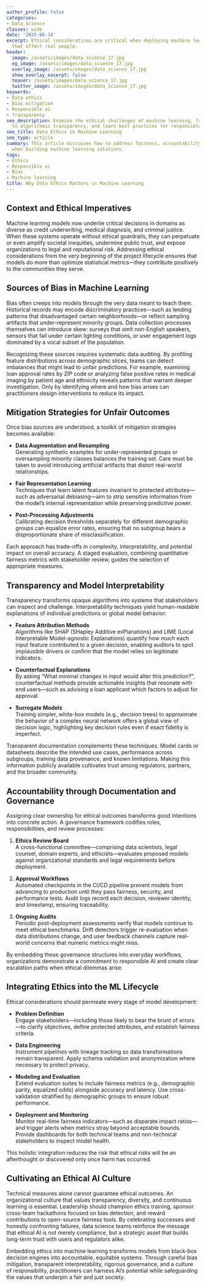 ```yaml
---
author_profile: false
categories:
- Data Science
classes: wide
date: '2025-06-14'
excerpt: Ethical considerations are critical when deploying machine learning systems
  that affect real people.
header:
  image: /assets/images/data_science_17.jpg
  og_image: /assets/images/data_science_17.jpg
  overlay_image: /assets/images/data_science_17.jpg
  show_overlay_excerpt: false
  teaser: /assets/images/data_science_17.jpg
  twitter_image: /assets/images/data_science_17.jpg
keywords:
- Data ethics
- Bias mitigation
- Responsible ai
- Transparency
seo_description: Examine the ethical challenges of machine learning, from biased data
  to algorithmic transparency, and learn best practices for responsible AI.
seo_title: Data Ethics in Machine Learning
seo_type: article
summary: This article discusses how to address fairness, accountability, and transparency
  when building machine learning solutions.
tags:
- Ethics
- Responsible ai
- Bias
- Machine learning
title: Why Data Ethics Matters in Machine Learning
---
```


## Context and Ethical Imperatives

Machine learning models now underlie critical decisions in domains as diverse as credit underwriting, medical diagnosis, and criminal justice. When these systems operate without ethical guardrails, they can perpetuate or even amplify societal inequities, undermine public trust, and expose organizations to legal and reputational risk. Addressing ethical considerations from the very beginning of the project lifecycle ensures that models do more than optimize statistical metrics—they contribute positively to the communities they serve.

## Sources of Bias in Machine Learning

Bias often creeps into models through the very data meant to teach them. Historical records may encode discriminatory practices—such as lending patterns that disadvantaged certain neighborhoods—or reflect sampling artifacts that under-represent minority groups. Data collection processes themselves can introduce skew: surveys that omit non-English speakers, sensors that fail under certain lighting conditions, or user engagement logs dominated by a vocal subset of the population.

Recognizing these sources requires systematic data auditing. By profiling feature distributions across demographic slices, teams can detect imbalances that might lead to unfair predictions. For example, examining loan approval rates by ZIP code or analyzing false positive rates in medical imaging by patient age and ethnicity reveals patterns that warrant deeper investigation. Only by identifying where and how bias arises can practitioners design interventions to reduce its impact.

## Mitigation Strategies for Unfair Outcomes

Once bias sources are understood, a toolkit of mitigation strategies becomes available:

- **Data Augmentation and Resampling**  
  Generating synthetic examples for under-represented groups or oversampling minority classes balances the training set. Care must be taken to avoid introducing artificial artifacts that distort real-world relationships.  

- **Fair Representation Learning**  
  Techniques that learn latent features invariant to protected attributes—such as adversarial debiasing—aim to strip sensitive information from the model’s internal representation while preserving predictive power.  

- **Post-Processing Adjustments**  
  Calibrating decision thresholds separately for different demographic groups can equalize error rates, ensuring that no subgroup bears a disproportionate share of misclassification.  

Each approach has trade-offs in complexity, interpretability, and potential impact on overall accuracy. A staged evaluation, combining quantitative fairness metrics with stakeholder review, guides the selection of appropriate measures.

## Transparency and Model Interpretability

Transparency transforms opaque algorithms into systems that stakeholders can inspect and challenge. Interpretability techniques yield human-readable explanations of individual predictions or global model behavior:

- **Feature Attribution Methods**  
  Algorithms like SHAP (SHapley Additive exPlanations) and LIME (Local Interpretable Model-agnostic Explanations) quantify how much each input feature contributed to a given decision, enabling auditors to spot implausible drivers or confirm that the model relies on legitimate indicators.  

- **Counterfactual Explanations**  
  By asking “What minimal changes in input would alter this prediction?”, counterfactual methods provide actionable insights that resonate with end users—such as advising a loan applicant which factors to adjust for approval.  

- **Surrogate Models**  
  Training simpler, white-box models (e.g., decision trees) to approximate the behavior of a complex neural network offers a global view of decision logic, highlighting key decision rules even if exact fidelity is imperfect.

Transparent documentation complements these techniques. Model cards or datasheets describe the intended use cases, performance across subgroups, training data provenance, and known limitations. Making this information publicly available cultivates trust among regulators, partners, and the broader community.

## Accountability through Documentation and Governance

Assigning clear ownership for ethical outcomes transforms good intentions into concrete action. A governance framework codifies roles, responsibilities, and review processes:

1. **Ethics Review Board**  
   A cross-functional committee—comprising data scientists, legal counsel, domain experts, and ethicists—evaluates proposed models against organizational standards and legal requirements before deployment.  

2. **Approval Workflows**  
   Automated checkpoints in the CI/CD pipeline prevent models from advancing to production until they pass fairness, security, and performance tests. Audit logs record each decision, reviewer identity, and timestamp, ensuring traceability.  

3. **Ongoing Audits**  
   Periodic post-deployment assessments verify that models continue to meet ethical benchmarks. Drift detectors trigger re-evaluation when data distributions change, and user feedback channels capture real-world concerns that numeric metrics might miss.

By embedding these governance structures into everyday workflows, organizations demonstrate a commitment to responsible AI and create clear escalation paths when ethical dilemmas arise.

## Integrating Ethics into the ML Lifecycle

Ethical considerations should permeate every stage of model development:

- **Problem Definition**  
  Engage stakeholders—including those likely to bear the brunt of errors—to clarify objectives, define protected attributes, and establish fairness criteria.  

- **Data Engineering**  
  Instrument pipelines with lineage tracking so data transformations remain transparent. Apply schema validation and anonymization where necessary to protect privacy.  

- **Modeling and Evaluation**  
  Extend evaluation suites to include fairness metrics (e.g., demographic parity, equalized odds) alongside accuracy and latency. Use cross-validation stratified by demographic groups to ensure robust performance.  

- **Deployment and Monitoring**  
  Monitor real-time fairness indicators—such as disparate impact ratios—and trigger alerts when metrics stray beyond acceptable bounds. Provide dashboards for both technical teams and non-technical stakeholders to inspect model health.

This holistic integration reduces the risk that ethical risks will be an afterthought or discovered only once harm has occurred.

## Cultivating an Ethical AI Culture

Technical measures alone cannot guarantee ethical outcomes. An organizational culture that values transparency, diversity, and continuous learning is essential. Leadership should champion ethics training, sponsor cross-team hackathons focused on bias detection, and reward contributions to open-source fairness tools. By celebrating successes and honestly confronting failures, data science teams reinforce the message that ethical AI is not merely compliance, but a strategic asset that builds long-term trust with users and regulators alike.

Embedding ethics into machine learning transforms models from black-box decision engines into accountable, equitable systems. Through careful bias mitigation, transparent interpretability, rigorous governance, and a culture of responsibility, practitioners can harness AI’s potential while safeguarding the values that underpin a fair and just society.
